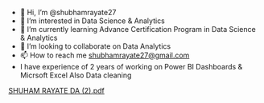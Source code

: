 - 👋 Hi, I’m @shubhamrayate27
- 👀 I’m interested in Data Science & Analytics
- 🌱 I’m currently learning Advance Certification Program in Data Science & Analytics
- 💞️ I’m looking to collaborate on Data Analytics
- 📫 How to reach me shubhamrayate27@gmail.com
- I have experience of 2 years of working on Power BI Dashboards & Micrsoft Excel Also Data cleaning

<!---
shubhamrayate27/shubhamrayate27 is a ✨ special ✨ repository because its `README.md` (this file) appears on your GitHub profile.
You can click the Preview link to take a look at your changes.
--->
[SHUHAM RAYATE DA (2).pdf](https://github.com/shubhamrayate27/shubhamrayate27/files/10268773/SHUHAM.RAYATE.DA.2.pdf)
